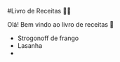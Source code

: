 #Livro de Receitas :man_cook:

Olá! Bem vindo ao livro de receitas :cookie:

- Strogonoff de frango
- Lasanha
- 